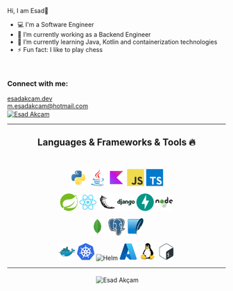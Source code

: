Hi, I am Esad👋
- 💻 I'm a Software Engineer 
- 🔭 I’m currently working as a Backend Engineer  
- 🌱 I’m currently learning Java, Kotlin and containerization technologies 
- ⚡ Fun fact: I like to play chess


<br>
<h3 align="left">Connect with me:</h3>
<a href="https://esadakcam.dev">esadakcam.dev</a>
<br>
<a href="mailto:m.esadakcam@hotmail.com">m.esadakcam@hotmail.com</a>
<br>
<a href="https://www.linkedin.com/in/esadakcam/" target="blank"><img align="center" src="https://img.shields.io/badge/LinkedIn-0077B5?style=for-the-badge&logo=linkedin&logoColor=white" alt="Esad Akçam"/></a>
<br>



<hr>
<h2 align="center">Languages & Frameworks & Tools 🔥</h2>
<br>
<p align="middle">
 <img src="https://raw.githubusercontent.com/devicons/devicon/master/icons/python/python-original.svg" alt="Python" width="40" height="40"> 
 <img src="https://raw.githubusercontent.com/devicons/devicon/master/icons/java/java-original.svg" alt="Java" width="40" height="40"/>   <img src="https://raw.githubusercontent.com/devicons/devicon/master/icons/kotlin/kotlin-original.svg" alt="Kotlin" width="40" height="40"/> 
 <img src="https://raw.githubusercontent.com/devicons/devicon/master/icons/javascript/javascript-original.svg" alt="Javascript" width="40" height="40"> 
 <img src="https://raw.githubusercontent.com/devicons/devicon/master/icons/typescript/typescript-original.svg" alt="Typescript" width="40" height="40"> 
</p>

<p align="middle">
 <img src="https://raw.githubusercontent.com/devicons/devicon/master/icons/spring/spring-original.svg" alt="Spring" width="40" height="40"> 
 <img src="https://raw.githubusercontent.com/devicons/devicon/master/icons/react/react-original.svg" alt="Spring" width="40" height="40"> 
 <img src="https://raw.githubusercontent.com/devicons/devicon/master/icons/flask/flask-original.svg" alt="Flask" width="40" height="40"> 
 <img src="https://raw.githubusercontent.com/devicons/devicon/master/icons/django/django-plain-wordmark.svg" alt="Django" width="40" height="40"> 
 <img src="https://raw.githubusercontent.com/devicons/devicon/master/icons/fastapi/fastapi-plain.svg" alt="FastApi" width="40" height="40"> 
 <img src="https://raw.githubusercontent.com/devicons/devicon/master/icons/nodejs/nodejs-original-wordmark.svg" alt="FastApi" width="40" height="40"> 
</p>
<p align="middle">
 <img src="https://raw.githubusercontent.com/devicons/devicon/master/icons/mongodb/mongodb-original.svg" alt="MongoDb" width="40" height="40"> 
 <img src="https://raw.githubusercontent.com/devicons/devicon/master/icons/postgresql/postgresql-original.svg" alt="PostgreSQL" width="40" height="40"> 
 <img src="https://raw.githubusercontent.com/devicons/devicon/master/icons/sqlite/sqlite-original.svg" alt="SQLite" width="40" height="40"> 
</p>
<p align="middle">
 <img src="https://raw.githubusercontent.com/devicons/devicon/master/icons/docker/docker-original.svg" alt="Docker" width="40" height="40"> 
  <img src="https://raw.githubusercontent.com/devicons/devicon/master/icons/kubernetes/kubernetes-plain.svg" alt="K8s" width="40" height="40"> 
  <img src="https://avatars.githubusercontent.com/u/15859888?s=48&v=4" alt="Helm" width="40" height="40"> 
  <img src="https://raw.githubusercontent.com/devicons/devicon/master/icons/azure/azure-original.svg" alt="K8s" width="40" height="40"> 
  <img src="https://raw.githubusercontent.com/devicons/devicon/master/icons/linux/linux-original.svg" alt="K8s" width="40" height="40"> 
  <img src="https://raw.githubusercontent.com/devicons/devicon/master/icons/bash/bash-original.svg" alt="K8s" width="40" height="40"> 
</p>
<hr>

<p align="middle">&nbsp;<img align="middle" src="https://github-readme-stats.vercel.app/api/top-langs?username=esadakcam&show_icons=true&locale=en&layout=compact" alt="Esad Akçam" /><br>
</p>
<br>
